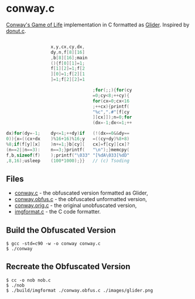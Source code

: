 # conway.c

[Conway's Game of Life](https://en.wikipedia.org/wiki/Conway%27s_Game_of_Life) implementation in C formatted as [Glider](https://en.wikipedia.org/wiki/Glider_(Conway%27s_Game_of_Life)). Inspired by [donut.c](https://www.a1k0n.net/2006/09/15/obfuscated-c-donut.html).

```c

                 x,y,cx,cy,dx,
                 dy,n,f[8][16]
                 ,b[8][16];main
                 (){f[0][1]=1;
                 f[1][2]=1;f[2
                 ][0]=1;f[2][1
                 ]=1;f[2][2]=1

                                 ;for(;;){for(cy
                                 =0;cy<8;++cy){
                                 for(cx=0;cx<16
                                 ;++cx){printf(
                                 "%c",".#"[f[cy
                                 ][cx]]);n=0;for
                                 (dx=-1;dx<=1;++

dx)for(dy=-1;    dy<=1;++dy)if   (!(dx==0&&dy==
0)){x=((cx+dx    )%16+16)%16;y   =((cy+dy)%8+8)
%8;if(f[y][x]    )n+=1;}b[cy][   cx]=f[cy][cx]?
(n==2||n==3):    n==3;}printf(   "\n");}memcpy(
f,b,sizeof(f)    );printf("\033" "[%dA\033[%dD"
,8,16);usleep    (100*1000);}}   // (c) Tsoding
```

## Files

- [conway.c](./conway.c) - the obfuscated version formatted as Glider,
- [conway.obfus.c](./conway.obfus.c) - the obfuscated unformatted version,
- [conway.orig.c](./conway.orig.c) - the original unobfuscated version,
- [imgformat.c](./imgformat.c) - the C code formatter.

## Build the Obfuscated Version

```console
$ gcc -std=c90 -w -o conway conway.c
$ ./conway
```

## Recreate the Obfuscated Version

```console
$ cc -o nob nob.c
$ ./nob
$ ./build/imgformat ./conway.obfus.c ./images/glider.png
```
